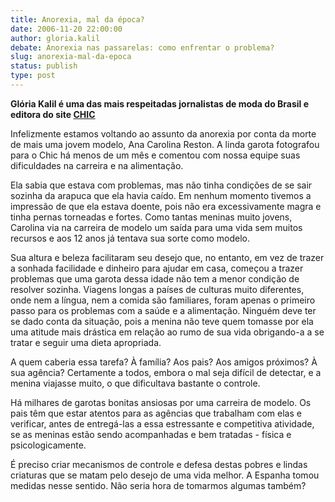 ```yaml
---
title: Anorexia, mal da época?
date: 2006-11-20 22:00:00
author: gloria.kalil
debate: Anorexia nas passarelas: como enfrentar o problema?
slug: anorexia-mal-da-epoca
status: publish 
type: post
---
```


**Glória Kalil é uma das mais respeitadas jornalistas de moda do Brasil e editora do site [CHIC](http://www.chic.com.br)**   
  
Infelizmente estamos voltando ao assunto da anorexia por conta da morte de mais uma jovem modelo, Ana Carolina Reston. A linda garota fotografou para o Chic há menos de um mês e comentou com nossa equipe suas dificuldades na carreira e na alimentação. 


Ela sabia que estava com problemas, mas não tinha condições de se sair sozinha da arapuca que ela havia caído. Em nenhum momento tivemos a impressão de que ela estava doente, pois não era excessivamente magra e tinha pernas torneadas e fortes. Como tantas meninas muito jovens, Carolina via na carreira de modelo um saída para uma vida sem muitos recursos e aos 12 anos já tentava sua sorte como modelo.   
  
Sua altura e beleza facilitaram seu desejo que, no entanto, em vez de trazer a sonhada facilidade e dinheiro para ajudar em casa, começou a trazer problemas que uma garota dessa idade não tem a menor condição de resolver sozinha. Viagens longas a países de culturas muito diferentes, onde nem a língua, nem a comida são familiares, foram apenas o primeiro passo para os problemas com a saúde e a alimentação. Ninguém deve ter se dado conta da situação, pois a menina não teve quem tomasse por ela uma atitude mais drástica em relação ao rumo de sua vida obrigando-a a se tratar e seguir uma dieta apropriada.


A quem caberia essa tarefa? À família? Aos pais? Aos amigos próximos? À sua agência? Certamente a todos, embora o mal seja difícil de detectar, e a menina viajasse muito, o que dificultava bastante o controle. 


Há milhares de garotas bonitas ansiosas por uma carreira de modelo. Os pais têm que estar atentos para as agências que trabalham com elas e verificar, antes de entregá-las a essa estressante e competitiva atividade, se as meninas estão sendo acompanhadas e bem tratadas - física e psicologicamente. 


É preciso criar mecanismos de controle e defesa destas pobres e lindas criaturas que se matam pelo desejo de uma vida melhor. A Espanha tomou medidas nesse sentido. Não seria hora de tomarmos algumas também?


